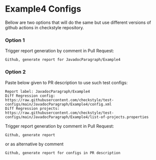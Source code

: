 # Example4 Configs

Bellow are two options that will do the same but use different versions
of github actions in checkstyle repository.


### Option 1
Trigger report generation by comment in Pull Request:
```
Github, generate report for JavadocParagraph/Example4
```

### Option 2

Paste below given to PR description to use such test configs:
```
Report label: JavadocParagraph/Example4
Diff Regression config: https://raw.githubusercontent.com/checkstyle/test-configs/main/JavadocParagraph/Example4/config.xml
Diff Regression projects: https://raw.githubusercontent.com/checkstyle/test-configs/main/JavadocParagraph/Example4/list-of-projects.properties
```

Trigger report generation by comment in Pull Request:
```
Github, generate report
```
or as alternative by comment
```
Github, generate report for configs in PR description
```
